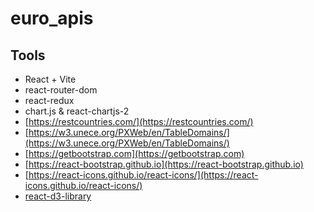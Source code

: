 # euro_apis

## Tools

- React + Vite
- react-router-dom
- react-redux
- chart.js & react-chartjs-2
- [https://restcountries.com/](https://restcountries.com/)
- [https://w3.unece.org/PXWeb/en/TableDomains/](https://w3.unece.org/PXWeb/en/TableDomains/)
- [https://getbootstrap.com](https://getbootstrap.com)
- [https://react-bootstrap.github.io](https://react-bootstrap.github.io)
- [https://react-icons.github.io/react-icons/](https://react-icons.github.io/react-icons/)
- [react-d3-library](https://react-d3-library.github.io/)
